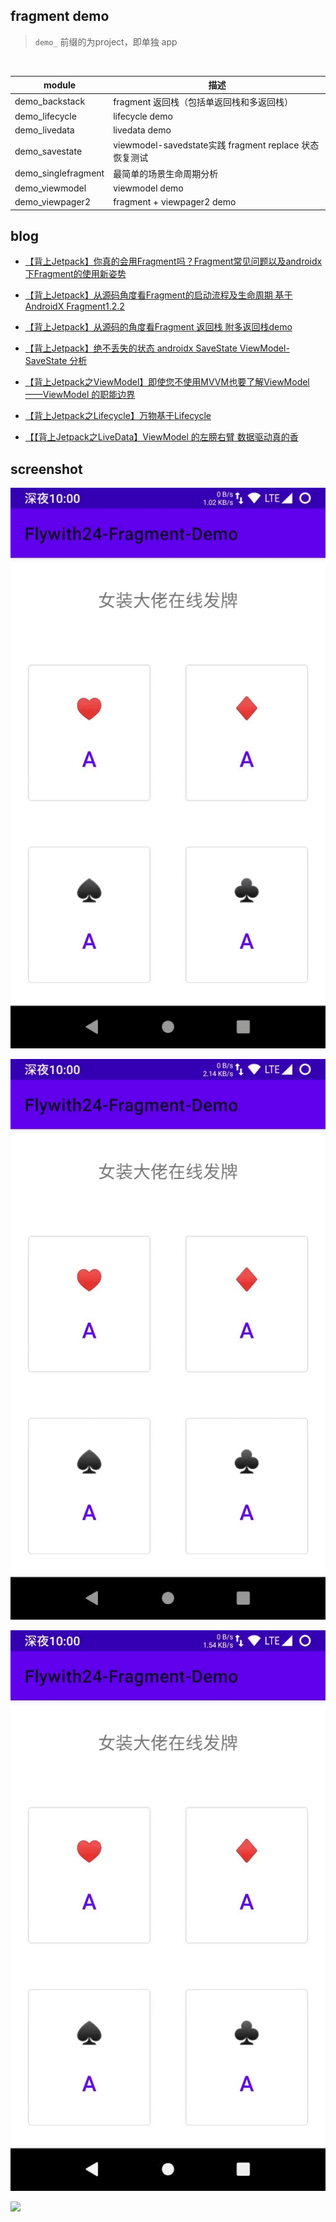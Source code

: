 ##  fragment demo

> `demo_` 前缀的为project，即单独 app

<br>

| module | 描述                |
|----------------------|-----------------------------|
| demo\_backstack      | fragment 返回栈（包括单返回栈和多返回栈）      |
| demo\_lifecycle      | lifecycle demo      |
| demo\_livedata       | livedata demo      |
| demo\_savestate      | viewmodel-savedstate实践 fragment replace 状态恢复测试 |
| demo\_singlefragment | 最简单的场景生命周期分析                |
| demo\_viewmodel      | viewmodel demo      |
| demo\_viewpager2     | fragment \+ viewpager2 demo |



## blog

- [【背上Jetpack】你真的会用Fragment吗？Fragment常见问题以及androidx下Fragment的使用新姿势](https://juejin.im/post/5e5cd8686fb9a07cbc269d10)

- [【背上Jetpack】从源码角度看Fragment的启动流程及生命周期 基于AndroidX Fragment1.2.2](https://juejin.im/post/5e67523551882549003d2c4f)

- [【背上Jetpack】从源码的角度看Fragment 返回栈 附多返回栈demo](https://juejin.im/post/5e6e50a3518825490762098b)

- [【背上Jetpack】绝不丢失的状态 androidx SaveState ViewModel-SaveState 分析](https://juejin.im/post/5e738d12518825495d69cfb9)

- [【背上Jetpack之ViewModel】即使您不使用MVVM也要了解ViewModel ——ViewModel 的职能边界](https://juejin.im/post/5e786d415188255e00661a4e)<br>

- [【背上Jetpack之Lifecycle】万物基于Lifecycle](https://juejin.im/post/5e8348bef265da47e02a6ce2)


- [【【背上Jetpack之LiveData】ViewModel 的左膀右臂 数据驱动真的香](https://juejin.im/post/5e834bb5f265da480d61668d)


## screenshot

![](./screenshot/screenshot1.gif)

![](./screenshot/screenshot2.gif)

![](./screenshot/screenshot3.gif)

![](./screenshot/screenshot4.gif)
